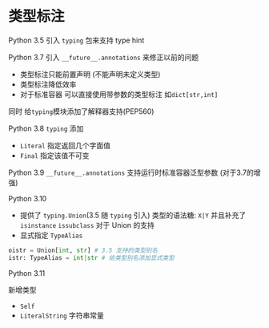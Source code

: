 # 类型标注

Python 3.5 引入 `typing` 包来支持 type hint

Python 3.7 引入 `__future__.annotations` 来修正以前的问题
- 类型标注只能前置声明 (不能声明未定义类型)
- 类型标注降低效率
- 对于标准容器 可以直接使用带参数的类型标注 如`dict[str,int]`

同时 给`typing`模块添加了解释器支持(PEP560)


Python 3.8 `typing` 添加
- `Literal` 指定返回几个字面值
- `Final`   指定该值不可变

Python 3.9 `__future__.annotations` 支持运行时标准容器泛型参数 (对于3.7的增强)

Python 3.10
- 提供了 `typing.Union`(3.5 随  `typing` 引入) 类型的语法糖: `X|Y` 并且补充了`isinstance` `issubclass` 对于 Union 的支持
-  显式指定 `TypeAlias`


```python
oistr = Union[int, str] # 3.5 支持的类型别名
istr: TypeAlias = int|str # 给类型别名添加显式类型
```

Python 3.11

新增类型
- `Self`
- `LiteralString` 字符串常量